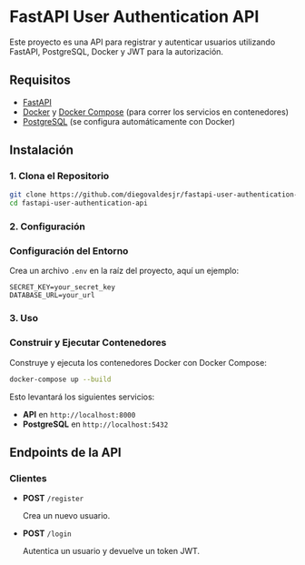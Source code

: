 # FastAPI User Authentication API

Este proyecto es una API para registrar y autenticar usuarios utilizando FastAPI, PostgreSQL, Docker y JWT para la autorización.


## Requisitos

- [FastAPI](https://fastapi.tiangolo.com/)
- [Docker](https://www.docker.com/) y [Docker Compose](https://docs.docker.com/compose/) (para correr los servicios en contenedores)
- [PostgreSQL](https://www.postgresql.org/) (se configura automáticamente con Docker)

## Instalación

### 1. Clona el Repositorio

```bash
git clone https://github.com/diegovaldesjr/fastapi-user-authentication-api.git
cd fastapi-user-authentication-api
```

### 2. Configuración

### Configuración del Entorno

Crea un archivo `.env` en la raíz del proyecto, aquí un ejemplo:

```
SECRET_KEY=your_secret_key
DATABASE_URL=your_url
```

### 3. Uso

### Construir y Ejecutar Contenedores

Construye y ejecuta los contenedores Docker con Docker Compose:

```bash
docker-compose up --build
```

Esto levantará los siguientes servicios:

- **API** en `http://localhost:8000`
- **PostgreSQL** en `http://localhost:5432`

## Endpoints de la API

### Clientes

- **POST** `/register`
    
    Crea un nuevo usuario.
    
- **POST** `/login`
    
    Autentica un usuario y devuelve un token JWT.